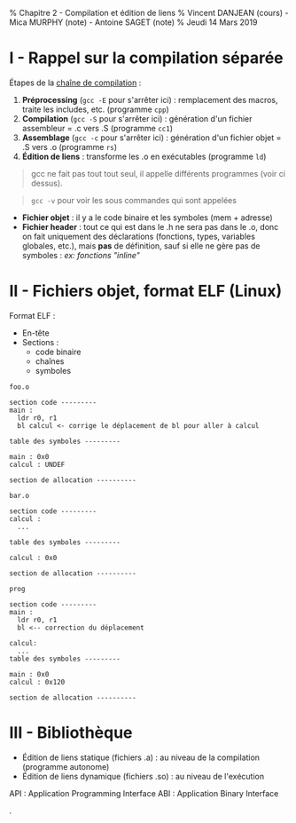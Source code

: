 % Chapitre 2 - Compilation et édition de liens
% Vincent DANJEAN (cours) - Mica MURPHY (note) - Antoine SAGET (note)
% Jeudi 14 Mars 2019

# I - Rappel sur la compilation séparée

Étapes de la [chaîne de compilation][55bc4c8c] :

  [55bc4c8c]: https://c.developpez.com/cours/mode-emploi-gcc/#LIII "Mode d'emploi de GCC - Developpez.com"

1. **Préprocessing** (`gcc -E` pour s'arrêter ici) : remplacement des macros, traite les includes, etc. (programme `cpp`)
2. **Compilation** (`gcc -S` pour s'arrêter ici) : génération d'un fichier assembleur = .c vers .S (programme `cc1`)
3. **Assemblage** (`gcc -c` pour s'arrêter ici) : génération d'un fichier objet = .S vers .o (programme `rs`)
4. **Édition de liens** : transforme les .o en exécutables (programme `ld`)

> gcc ne fait pas tout tout seul, il appelle différents programmes (voir ci dessus).

> `gcc -v` pour voir les sous commandes qui sont appelées

- **Fichier objet** : il y a le code binaire et les symboles (mem + adresse)
- **Fichier header** : tout ce qui est dans le .h ne sera pas dans le .o, donc on fait uniquement des déclarations (fonctions, types, variables globales, etc.),
mais **pas** de définition, sauf si elle ne gère pas de symboles :
  *ex: fonctions "inline"*

# II - Fichiers objet, format ELF (Linux)

Format ELF :

- En-tête
- Sections :
  - code binaire
  - chaînes
  - symboles

```
foo.o

section code ---------
main :
  ldr r0, r1
  bl calcul <- corrige le déplacement de bl pour aller à calcul

table des symboles ---------

main : 0x0
calcul : UNDEF

section de allocation ----------
```

```
bar.o

section code ---------
calcul :
  ...

table des symboles ---------

calcul : 0x0

section de allocation ----------
```

```
prog

section code ---------
main :
  ldr r0, r1
  bl <-- correction du déplacement

calcul:
  ...
table des symboles ---------

main : 0x0
calcul : 0x120

section de allocation ----------
```

# III - Bibliothèque

- Édition de liens statique (fichiers .a) : au niveau de la compilation (programme autonome)
- Édition de liens dynamique (fichiers .so) : au niveau de l'exécution





API : Application Programming Interface
ABI : Application Binary Interface

.
